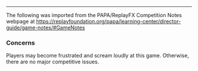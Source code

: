 ***
The following was imported from the PAPA/ReplayFX Competition Notes webpage at https://replayfoundation.org/papa/learning-center/director-guide/game-notes/#GameNotes
### Concerns
            
Players may become frustrated and scream loudly at this game. Otherwise, there are no major competitive issues.
